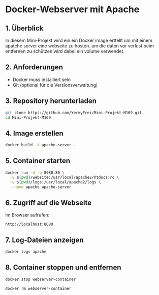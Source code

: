 # Docker-Webserver mit Apache

## 1. Überblick
In diesem Mini-Projekt wird ein ein Docker image erttellt um mit einem apatche server eine webseite zu hosten.
um die daten vor verlust beim entfernen zu schützen wird dabei ein volume verwendet.

## 2. Anforderungen
- Docker muss installiert sein
- Git (optional für die Versionsverwaltung)

## 3. Repository herunterladen
```sh
git clone https://github.com/YermyFrei/Mini-Projekt-M169.git
cd Mini-Projekt-M169
```

## 4. Image erstellen
```sh
docker build -t apache-server .
```

## 5. Container starten
```sh
docker run -d -p 8080:80 \
  -v $(pwd)/website:/usr/local/apache2/htdocs:ro \
  -v $(pwd)/logs:/usr/local/apache2/logs \
  --name apache apache-server
```

## 6. Zugriff auf die Webseite
Im Browser aufrufen:
```
http://localhost:8080
```

## 7. Log-Dateien anzeigen
```sh
docker logs apache
```

## 8. Container stoppen und entfernen
```sh
docker stop webserver-container
```
```sh
docker rm webserver-container
```
